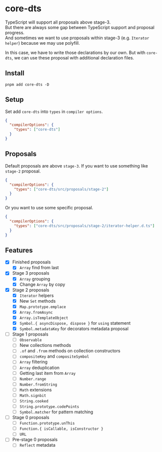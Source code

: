 # core-dts

TypeScript will support all proposals above stage-3.  
But there are always some gap between TypeScript support and proposal progress.  
And sometimes we want to use proposals within stage-3 (e.g. `Iterator helper`) because we may use polyfill.  

In this case, we have to write those declarations by our own.
But with `core-dts`, we can use these proposal with additional declaration files.

## Install

```
pnpm add core-dts -D
```

## Setup
Set add `core-dts` into `types` in `compiler options`.

```json
{
  "compilerOptions": {
    "types": ["core-dts"]
  }
}
```

## Proposals
Default proposals are above `stage-3`. If you want to use something like `stage-2` proposal.

```json
{
  "compilerOptions": {
    "types": ["core-dts/src/proposals/stage-2"]
  }
}
```

Or you want to use some specific proposal.

```json
{
  "compilerOptions": {
    "types": ["core-dts/src/proposals/stage-2/iterator-helper.d.ts"]
  }
}
```

## Features
- [x] Finished proposals
    - [x] `Array` find from last
- [x] Stage 3 proposals
    - [x] `Array` grouping
    - [x] Change `Array` by copy
- [x] Stage 2 proposals
    - [x] `Iterator` helpers
    - [x] New `Set` methods
    - [x] `Map.prototype.emplace`
    - [x] `Array.fromAsync`
    - [x] `Array.isTemplateObject`
    - [x] `Symbol.{ asyncDispose, dispose }` for `using` statement
    - [x] `Symbol.metadataKey` for decorators metadata proposal
- [ ] Stage 1 proposals
    - [ ] `Observable`
    - [ ] New collections methods
    - [ ] `.of` and `.from` methods on collection constructors
    - [ ] `compositeKey` and `compositeSymbol`
    - [ ] `Array` filtering
    - [ ] `Array` deduplication
    - [ ] Getting last item from `Array`
    - [ ] `Number.range`
    - [ ] `Number.fromString`
    - [ ] `Math` extensions
    - [ ] `Math.signbit`
    - [ ] `String.cooked`
    - [ ] `String.prototype.codePoints`
    - [ ] `Symbol.matcher` for pattern matching
- [ ] Stage 0 proposals
    - [ ] `Function.prototype.unThis`
    - [ ] `Function.{ isCallable, isConstructor }`
    - [ ] `URL`
- [ ] Pre-stage 0 proposals
    - [ ] `Reflect` metadata
